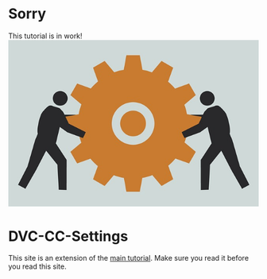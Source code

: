 # Sorry
This tutorial is in work!
![IN WORK](work-2062096_640.jpg)


# DVC-CC-Settings

This site is an extension of the [main tutorial](Get_Started.md). Make sure you read it before you read this site.